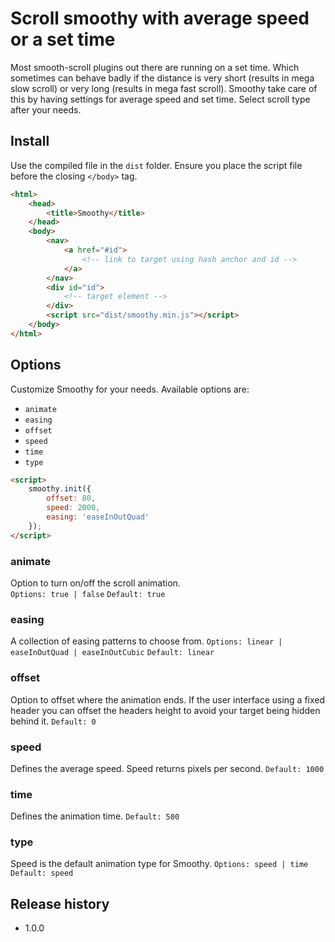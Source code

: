 # Scroll smoothy with average speed or a set time

Most smooth-scroll plugins out there are running on a set time. Which sometimes can behave badly if the distance is very short (results in mega slow scroll) or very long (results in mega fast scroll). Smoothy take care of this by having settings for average speed and set time. Select scroll type after your needs.

## Install

Use the compiled file in the `dist` folder. Ensure you place the script file
before the closing `</body>` tag.

```html
<html>
    <head>
        <title>Smoothy</title>
    </head>
    <body>
        <nav>
            <a href="#id">
                <!-- link to target using hash anchor and id -->
            </a>
        </nav>
        <div id="id">
            <!-- target element -->
        </div>
        <script src="dist/smoothy.min.js"></script>
    </body>
</html>
```

## Options

Customize Smoothy for your needs. Available options are: 

- `animate`
- `easing`
- `offset`
- `speed`
- `time`
- `type`

```html
<script>
    smoothy.init({
        offset: 80,
        speed: 2000,
        easing: 'easeInOutQuad'
    });
</script>
```
### animate
Option to turn on/off the scroll animation.  
`Options: true | false`
`Default: true`

### easing
A collection of easing patterns to choose from. 
`Options: linear | easeInOutQuad | easeInOutCubic`
`Default: linear`

### offset
Option to offset where the animation ends. If the user interface using a fixed header you can offset the headers height to avoid your target being hidden behind it.
`Default: 0`

### speed
Defines the average speed. Speed returns pixels per second.
`Default: 1000`

### time
Defines the animation time.
`Default: 500`

### type
Speed is the default animation type for Smoothy. 
`Options: speed | time`
`Default: speed`

## Release history

- 1.0.0
